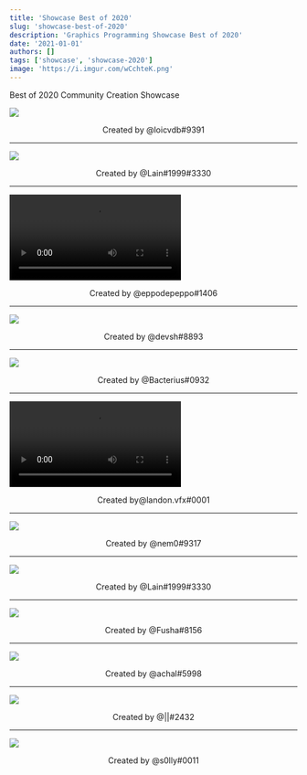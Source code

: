 ```yaml
---
title: 'Showcase Best of 2020'
slug: 'showcase-best-of-2020'
description: 'Graphics Programming Showcase Best of 2020'
date: '2021-01-01'
authors: []
tags: ['showcase', 'showcase-2020']
image: 'https://i.imgur.com/wCchteK.png'
---
```


Best of 2020 Community Creation Showcase

![](https://i.imgur.com/wCchteK.png)
<!-- truncate -->
<center>Created by @loicvdb#9391</center>

<hr />

![](https://i.imgur.com/tntSBrr.png)
<center>Created by @Lain#1999#3330</center>

<hr />

<video src="https://i.imgur.com/S20xWqV.mp4"></video>
<center>Created by @eppodepeppo#1406</center>

<hr />

![](https://i.imgur.com/Jken5mH.png)
<center>Created by @devsh#8893</center>

<hr />

![](https://i.imgur.com/Zy2z7fu.png)
<center>Created by @Bacterius#0932</center>

<hr />

<video src="https://i.imgur.com/oFdTeoH.mp4"></video>
<center>Created by@landon.vfx#0001</center>

<hr />

![](https://i.imgur.com/fAz762x.png)
<center>Created by @nem0#9317</center>

<hr />

![](https://i.imgur.com/0zpwujg.png)
<center>Created by @Lain#1999#3330</center>

<hr />

![](https://i.imgur.com/PdRCqHf.png)
<center>Created by @Fusha#8156</center>

<hr />

![](https://i.imgur.com/KaMPuLU.png)
<center>Created by @achal#5998</center>

<hr />

![](https://i.imgur.com/VI9SiRd.jpg)
<center>Created by @||#2432</center>

<hr />

![](https://i.imgur.com/bKhVi5N.gif)
<center>Created by @s0lly#0011</center>